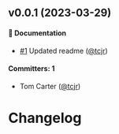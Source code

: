 
## v0.0.1 (2023-03-29)

#### :memo: Documentation
* [#1](https://github.com/tcjr/ember-drf-adapter/pull/1) Updated readme ([@tcjr](https://github.com/tcjr))

#### Committers: 1
- Tom Carter ([@tcjr](https://github.com/tcjr))

# Changelog
